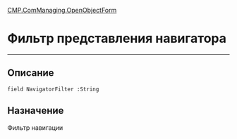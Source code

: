 ﻿---
Link: CMP.ComManaging.OpenObjectForm.@NavigatorFilter
---

<!---  Навигация
[Имя проекта](#) :
-->
[CMP.ComManaging.OpenObjectForm](Default)

# Фильтр представления навигатора
---

## Описание

    field NavigatorFilter :String

<!--
## Аргументы{#Args}

### Аргумент1

Описание аргумента 1
-->

## Назначение

Фильтр навигации

<!--
## Пример

    MP.ComManaging.OpenObjectForm.NavigatorFilter...
-->

